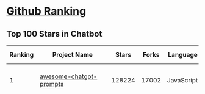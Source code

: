[Github Ranking](../README.md)
==========

## Top 100 Stars in Chatbot

| Ranking | Project Name | Stars | Forks | Language | Open Issues | Description | Last Commit |
| ------- | ------------ | ----- | ----- | -------- | ----------- | ----------- | ----------- |
| 1 | [awesome-chatgpt-prompts](https://github.com/f/awesome-chatgpt-prompts) | 128224 | 17002 | JavaScript | 0 | This repo includes ChatGPT prompt curation to use ChatGPT and other LLM tools better. | 2025-06-05T23:14:15Z |
| 2 | [funNLP](https://github.com/fighting41love/funNLP) | 73943 | 14871 | Python | 33 | 中英文敏感词、语言检测、中外手机/电话归属地/运营商查询、名字推断性别、手机号抽取、身份证抽取、邮箱抽取、中日文人名库、中文缩写库、拆字词典、词汇情感值、停用词、反动词表、暴恐词表、繁简体转换、英文模拟中文发音、汪峰歌词生成器、职业名称词库、同义词库、反义词库、否定词库、汽车品牌词库、汽车零件词库、连续英文切割、各种中文词向量、公司名字大全、古诗词库、IT词库、财经词库、成语词库、地名词库、历史名人词库、诗词词库、医学词库、饮食词库、法律词库、汽车词库、动物词库、中文聊天语料、中文谣言数据、百度中文问答数据集、句子相似度匹配算法集合、bert资源、文本生成&摘要相关工具、cocoNLP信息抽取工具、国内电话号码正则匹配、清华大学XLORE:中英文跨语言百科知识图谱、清华大学人工智能技术系列报告、自然语言生成、NLU太难了系列、自动对联数据及机器人、用户名黑名单列表、罪名法务名词及分类模型、微信公众号语料、cs224n深度学习自然语言处理课程、中文手写汉字识别、中文自然语言处理 语料/数据集、变量命名神器、分词语料库+代码、任务型对话英文数据集、ASR 语音数据集 + 基于深度学习的中文语音识别系统、笑声检测器、Microsoft多语言数字/单位/如日期时间识别包、中华新华字典数据库及api(包括常用歇后语、成语、词语和汉字)、文档图谱自动生成、SpaCy 中文模型、Common Voice语音识别数据集新版、神经网络关系抽取、基于bert的命名实体识别、关键词(Keyphrase)抽取包pke、基于医疗领域知识图谱的问答系统、基于依存句法与语义角色标注的事件三元组抽取、依存句法分析4万句高质量标注数据、cnocr：用来做中文OCR的Python3包、中文人物关系知识图谱项目、中文nlp竞赛项目及代码汇总、中文字符数据、speech-aligner: 从“人声语音”及其“语言文本”产生音素级别时间对齐标注的工具、AmpliGraph: 知识图谱表示学习(Python)库：知识图谱概念链接预测、Scattertext 文本可视化(python)、语言/知识表示工具：BERT & ERNIE、中文对比英文自然语言处理NLP的区别综述、Synonyms中文近义词工具包、HarvestText领域自适应文本挖掘工具（新词发现-情感分析-实体链接等）、word2word：(Python)方便易用的多语言词-词对集：62种语言/3,564个多语言对、语音识别语料生成工具：从具有音频/字幕的在线视频创建自动语音识别(ASR)语料库、构建医疗实体识别的模型（包含词典和语料标注）、单文档非监督的关键词抽取、Kashgari中使用gpt-2语言模型、开源的金融投资数据提取工具、文本自动摘要库TextTeaser: 仅支持英文、人民日报语料处理工具集、一些关于自然语言的基本模型、基于14W歌曲知识库的问答尝试--功能包括歌词接龙and已知歌词找歌曲以及歌曲歌手歌词三角关系的问答、基于Siamese bilstm模型的相似句子判定模型并提供训练数据集和测试数据集、用Transformer编解码模型实现的根据Hacker News文章标题自动生成评论、用BERT进行序列标记和文本分类的模板代码、LitBank：NLP数据集——支持自然语言处理和计算人文学科任务的100部带标记英文小说语料、百度开源的基准信息抽取系统、虚假新闻数据集、Facebook: LAMA语言模型分析，提供Transformer-XL/BERT/ELMo/GPT预训练语言模型的统一访问接口、CommonsenseQA：面向常识的英文QA挑战、中文知识图谱资料、数据及工具、各大公司内部里大牛分享的技术文档 PDF 或者 PPT、自然语言生成SQL语句（英文）、中文NLP数据增强（EDA）工具、英文NLP数据增强工具 、基于医药知识图谱的智能问答系统、京东商品知识图谱、基于mongodb存储的军事领域知识图谱问答项目、基于远监督的中文关系抽取、语音情感分析、中文ULMFiT-情感分析-文本分类-语料及模型、一个拍照做题程序、世界各国大规模人名库、一个利用有趣中文语料库 qingyun 训练出来的中文聊天机器人、中文聊天机器人seqGAN、省市区镇行政区划数据带拼音标注、教育行业新闻语料库包含自动文摘功能、开放了对话机器人-知识图谱-语义理解-自然语言处理工具及数据、中文知识图谱：基于百度百科中文页面-抽取三元组信息-构建中文知识图谱、masr: 中文语音识别-提供预训练模型-高识别率、Python音频数据增广库、中文全词覆盖BERT及两份阅读理解数据、ConvLab：开源多域端到端对话系统平台、中文自然语言处理数据集、基于最新版本rasa搭建的对话系统、基于TensorFlow和BERT的管道式实体及关系抽取、一个小型的证券知识图谱/知识库、复盘所有NLP比赛的TOP方案、OpenCLaP：多领域开源中文预训练语言模型仓库、UER：基于不同语料+编码器+目标任务的中文预训练模型仓库、中文自然语言处理向量合集、基于金融-司法领域(兼有闲聊性质)的聊天机器人、g2pC：基于上下文的汉语读音自动标记模块、Zincbase 知识图谱构建工具包、诗歌质量评价/细粒度情感诗歌语料库、快速转化「中文数字」和「阿拉伯数字」、百度知道问答语料库、基于知识图谱的问答系统、jieba_fast 加速版的jieba、正则表达式教程、中文阅读理解数据集、基于BERT等最新语言模型的抽取式摘要提取、Python利用深度学习进行文本摘要的综合指南、知识图谱深度学习相关资料整理、维基大规模平行文本语料、StanfordNLP 0.2.0：纯Python版自然语言处理包、NeuralNLP-NeuralClassifier：腾讯开源深度学习文本分类工具、端到端的封闭域对话系统、中文命名实体识别：NeuroNER vs. BertNER、新闻事件线索抽取、2019年百度的三元组抽取比赛：“科学空间队”源码、基于依存句法的开放域文本知识三元组抽取和知识库构建、中文的GPT2训练代码、ML-NLP - 机器学习(Machine Learning)NLP面试中常考到的知识点和代码实现、nlp4han:中文自然语言处理工具集(断句/分词/词性标注/组块/句法分析/语义分析/NER/N元语法/HMM/代词消解/情感分析/拼写检查、XLM：Facebook的跨语言预训练语言模型、用基于BERT的微调和特征提取方法来进行知识图谱百度百科人物词条属性抽取、中文自然语言处理相关的开放任务-数据集-当前最佳结果、CoupletAI - 基于CNN+Bi-LSTM+Attention 的自动对对联系统、抽象知识图谱、MiningZhiDaoQACorpus - 580万百度知道问答数据挖掘项目、brat rapid annotation tool: 序列标注工具、大规模中文知识图谱数据：1.4亿实体、数据增强在机器翻译及其他nlp任务中的应用及效果、allennlp阅读理解:支持多种数据和模型、PDF表格数据提取工具 、 Graphbrain：AI开源软件库和科研工具，目的是促进自动意义提取和文本理解以及知识的探索和推断、简历自动筛选系统、基于命名实体识别的简历自动摘要、中文语言理解测评基准，包括代表性的数据集&基准模型&语料库&排行榜、树洞 OCR 文字识别 、从包含表格的扫描图片中识别表格和文字、语声迁移、Python口语自然语言处理工具集(英文)、 similarity：相似度计算工具包，java编写、海量中文预训练ALBERT模型 、Transformers 2.0 、基于大规模音频数据集Audioset的音频增强 、Poplar：网页版自然语言标注工具、图片文字去除，可用于漫画翻译 、186种语言的数字叫法库、Amazon发布基于知识的人-人开放领域对话数据集 、中文文本纠错模块代码、繁简体转换 、 Python实现的多种文本可读性评价指标、类似于人名/地名/组织机构名的命名体识别数据集 、东南大学《知识图谱》研究生课程(资料)、. 英文拼写检查库 、 wwsearch是企业微信后台自研的全文检索引擎、CHAMELEON：深度学习新闻推荐系统元架构 、 8篇论文梳理BERT相关模型进展与反思、DocSearch：免费文档搜索引擎、 LIDA：轻量交互式对话标注工具 、aili - the fastest in-memory index in the East 东半球最快并发索引 、知识图谱车音工作项目、自然语言生成资源大全 、中日韩分词库mecab的Python接口库、中文文本摘要/关键词提取、汉字字符特征提取器 (featurizer)，提取汉字的特征（发音特征、字形特征）用做深度学习的特征、中文生成任务基准测评 、中文缩写数据集、中文任务基准测评 - 代表性的数据集-基准(预训练)模型-语料库-baseline-工具包-排行榜、PySS3：面向可解释AI的SS3文本分类器机器可视化工具 、中文NLP数据集列表、COPE - 格律诗编辑程序、doccano：基于网页的开源协同多语言文本标注工具 、PreNLP：自然语言预处理库、简单的简历解析器，用来从简历中提取关键信息、用于中文闲聊的GPT2模型：GPT2-chitchat、基于检索聊天机器人多轮响应选择相关资源列表(Leaderboards、Datasets、Papers)、(Colab)抽象文本摘要实现集锦(教程 、词语拼音数据、高效模糊搜索工具、NLP数据增广资源集、微软对话机器人框架 、 GitHub Typo Corpus：大规模GitHub多语言拼写错误/语法错误数据集、TextCluster：短文本聚类预处理模块 Short text cluster、面向语音识别的中文文本规范化、BLINK：最先进的实体链接库、BertPunc：基于BERT的最先进标点修复模型、Tokenizer：快速、可定制的文本词条化库、中文语言理解测评基准，包括代表性的数据集、基准(预训练)模型、语料库、排行榜、spaCy 医学文本挖掘与信息提取 、 NLP任务示例项目代码集、 python拼写检查库、chatbot-list - 行业内关于智能客服、聊天机器人的应用和架构、算法分享和介绍、语音质量评价指标(MOSNet, BSSEval, STOI, PESQ, SRMR)、 用138GB语料训练的法文RoBERTa预训练语言模型 、BERT-NER-Pytorch：三种不同模式的BERT中文NER实验、无道词典 - 有道词典的命令行版本，支持英汉互查和在线查询、2019年NLP亮点回顾、 Chinese medical dialogue data 中文医疗对话数据集 、最好的汉字数字(中文数字)-阿拉伯数字转换工具、 基于百科知识库的中文词语多词义/义项获取与特定句子词语语义消歧、awesome-nlp-sentiment-analysis - 情感分析、情绪原因识别、评价对象和评价词抽取、LineFlow：面向所有深度学习框架的NLP数据高效加载器、中文医学NLP公开资源整理 、MedQuAD：(英文)医学问答数据集、将自然语言数字串解析转换为整数和浮点数、Transfer Learning in Natural Language Processing (NLP) 、面向语音识别的中文/英文发音辞典、Tokenizers：注重性能与多功能性的最先进分词器、CLUENER 细粒度命名实体识别 Fine Grained Named Entity Recognition、 基于BERT的中文命名实体识别、中文谣言数据库、NLP数据集/基准任务大列表、nlp相关的一些论文及代码, 包括主题模型、词向量(Word Embedding)、命名实体识别(NER)、文本分类(Text Classificatin)、文本生成(Text Generation)、文本相似性(Text Similarity)计算等，涉及到各种与nlp相关的算法，基于keras和tensorflow 、Python文本挖掘/NLP实战示例、 Blackstone：面向非结构化法律文本的spaCy pipeline和NLP模型通过同义词替换实现文本“变脸” 、中文 预训练 ELECTREA 模型: 基于对抗学习 pretrain Chinese Model 、albert-chinese-ner - 用预训练语言模型ALBERT做中文NER 、基于GPT2的特定主题文本生成/文本增广、开源预训练语言模型合集、多语言句向量包、编码、标记和实现：一种可控高效的文本生成方法、 英文脏话大列表 、attnvis：GPT2、BERT等transformer语言模型注意力交互可视化、CoVoST：Facebook发布的多语种语音-文本翻译语料库，包括11种语言(法语、德语、荷兰语、俄语、西班牙语、意大利语、土耳其语、波斯语、瑞典语、蒙古语和中文)的语音、文字转录及英文译文、Jiagu自然语言处理工具 - 以BiLSTM等模型为基础，提供知识图谱关系抽取 中文分词 词性标注 命名实体识别 情感分析 新词发现 关键词 文本摘要 文本聚类等功能、用unet实现对文档表格的自动检测，表格重建、NLP事件提取文献资源列表 、 金融领域自然语言处理研究资源大列表、CLUEDatasetSearch - 中英文NLP数据集：搜索所有中文NLP数据集，附常用英文NLP数据集 、medical_NER - 中文医学知识图谱命名实体识别 、(哈佛)讲因果推理的免费书、知识图谱相关学习资料/数据集/工具资源大列表、Forte：灵活强大的自然语言处理pipeline工具集 、Python字符串相似性算法库、PyLaia：面向手写文档分析的深度学习工具包、TextFooler：针对文本分类/推理的对抗文本生成模块、Haystack：灵活、强大的可扩展问答(QA)框架、中文关键短语抽取工具 | 2024-05-10T07:38:24Z |
| 3 | [gpt4free](https://github.com/xtekky/gpt4free) | 64408 | 13645 | Python | 12 | The official gpt4free repository \| various collection of powerful language models \| o4, o3 and deepseek r1, gpt-4.1, gemini 2.5 | 2025-06-02T22:24:31Z |
| 4 | [ragflow](https://github.com/infiniflow/ragflow) | 54545 | 5290 | Python | 2192 | RAGFlow is an open-source RAG (Retrieval-Augmented Generation) engine based on deep document understanding. | 2025-06-06T13:14:07Z |
| 5 | [Flowise](https://github.com/FlowiseAI/Flowise) | 39669 | 20415 | TypeScript | 561 | Build AI Agents, Visually | 2025-06-07T15:23:43Z |
| 6 | [FastChat](https://github.com/lm-sys/FastChat) | 38703 | 4712 | Python | 829 | An open platform for training, serving, and evaluating large language models. Release repo for Vicuna and Chatbot Arena. | 2025-06-02T15:22:03Z |
| 7 | [quivr](https://github.com/QuivrHQ/quivr) | 37960 | 3641 | Python | 4 | Opiniated RAG for integrating GenAI in your apps 🧠   Focus on your product rather than the RAG. Easy integration in existing products with customisation!  Any LLM: GPT4, Groq, Llama. Any Vectorstore: PGVector, Faiss. Any Files. Anyway you want.  | 2025-06-05T08:58:25Z |
| 8 | [Langchain-Chatchat](https://github.com/chatchat-space/Langchain-Chatchat) | 35233 | 5908 | TypeScript | 168 | Langchain-Chatchat（原Langchain-ChatGLM）基于 Langchain 与 ChatGLM, Qwen 与 Llama 等语言模型的 RAG 与 Agent 应用 \| Langchain-Chatchat (formerly langchain-ChatGLM), local knowledge based LLM (like ChatGLM, Qwen and Llama) RAG and Agent app with langchain  | 2025-03-25T15:45:51Z |
| 9 | [chatbox](https://github.com/chatboxai/chatbox) | 35152 | 3366 | TypeScript | 711 | User-friendly Desktop Client App for AI Models/LLMs (GPT, Claude, Gemini, Ollama...) | 2025-05-28T12:59:36Z |
| 10 | [chatbot-ui](https://github.com/mckaywrigley/chatbot-ui) | 31480 | 8970 | TypeScript | 171 | AI chat for any model. | 2024-08-03T00:38:07Z |
| 11 | [cherry-studio](https://github.com/CherryHQ/cherry-studio) | 28034 | 2409 | TypeScript | 705 | 🍒 Cherry Studio is a desktop client that supports for multiple LLM providers. | 2025-06-08T03:37:48Z |
| 12 | [python-telegram-bot](https://github.com/python-telegram-bot/python-telegram-bot) | 27656 | 5697 | Python | 16 | We have made you a wrapper you can't refuse | 2025-06-07T14:16:33Z |
| 13 | [llm-app](https://github.com/pathwaycom/llm-app) | 25289 | 626 | Jupyter Notebook | 5 | Ready-to-run cloud templates for RAG, AI pipelines, and enterprise search with live data. 🐳Docker-friendly.⚡Always in sync with Sharepoint, Google Drive, S3, Kafka, PostgreSQL, real-time data APIs, and more. | 2025-05-16T07:58:43Z |
| 14 | [LLaVA](https://github.com/haotian-liu/LLaVA) | 22734 | 2505 | Python | 1075 | [NeurIPS'23 Oral] Visual Instruction Tuning (LLaVA) built towards GPT-4V level capabilities and beyond. | 2024-08-12T09:52:38Z |
| 15 | [kotaemon](https://github.com/Cinnamon/kotaemon) | 22416 | 1780 | Python | 187 | An open-source RAG-based tool for chatting with your documents. | 2025-06-06T09:28:24Z |
| 16 | [wechaty](https://github.com/wechaty/wechaty) | 21599 | 2698 | TypeScript | 169 | Conversational RPA SDK for Chatbot Makers. Join our Discord: https://discord.gg/7q8NBZbQzt | 2025-04-29T09:29:24Z |
| 17 | [haystack](https://github.com/deepset-ai/haystack) | 21061 | 2206 | Python | 115 | AI orchestration framework to build customizable, production-ready LLM applications. Connect components (models, vector DBs, file converters) to pipelines or agents that can interact with your data. With advanced retrieval methods, it's best suited for building RAG, question answering, semantic search or conversational agent chatbots. | 2025-06-06T19:45:55Z |
| 18 | [CopilotKit](https://github.com/CopilotKit/CopilotKit) | 20909 | 2858 | TypeScript | 136 | React UI + elegant infrastructure for AI Copilots, AI chatbots, and in-app AI agents. The Agentic last-mile 🪁 | 2025-06-07T06:19:58Z |
| 19 | [rasa](https://github.com/RasaHQ/rasa) | 20248 | 4797 | Python | 4 | 💬   Open source machine learning framework to automate text- and voice-based conversations: NLU, dialogue management, connect to Slack, Facebook, and more - Create chatbots and voice assistants | 2025-06-03T08:47:16Z |
| 20 | [MaxKB](https://github.com/1Panel-dev/MaxKB) | 16757 | 2159 | Python | 138 | 💬 MaxKB is an open-source AI assistant for enterprise. It seamlessly integrates RAG pipelines, supports robust workflows, and provides MCP tool-use capabilities. | 2025-06-08T03:25:29Z |
| 21 | [repomix](https://github.com/yamadashy/repomix) | 16707 | 719 | TypeScript | 91 | 📦 Repomix is a powerful tool that packs your entire repository into a single, AI-friendly file. Perfect for when you need to feed your codebase to Large Language Models (LLMs) or other AI tools like Claude, ChatGPT, DeepSeek, Perplexity, Gemini, Gemma, Llama, Grok, and more. | 2025-06-08T03:49:42Z |
| 22 | [ai-chatbot](https://github.com/vercel/ai-chatbot) | 16519 | 4595 | TypeScript | 206 | A full-featured, hackable Next.js AI chatbot built by Vercel | 2025-06-03T22:05:39Z |
| 23 | [leon](https://github.com/leon-ai/leon) | 16349 | 1358 | TypeScript | 88 | 🧠 Leon is your open-source personal assistant. | 2025-05-25T09:13:27Z |
| 24 | [eliza](https://github.com/elizaOS/eliza) | 16021 | 5221 | TypeScript | 29 | Autonomous agents for everyone | 2025-06-08T02:41:49Z |
| 25 | [ChatALL](https://github.com/ai-shifu/ChatALL) | 15825 | 1681 | JavaScript | 227 |  Concurrently chat with ChatGPT, Bing Chat, Bard, Alpaca, Vicuna, Claude, ChatGLM, MOSS, 讯飞星火, 文心一言 and more, discover the best answers | 2025-06-07T18:30:46Z |
| 26 | [ai-pdf-chatbot-langchain](https://github.com/mayooear/ai-pdf-chatbot-langchain) | 15551 | 3088 | TypeScript | 2 | AI PDF chatbot agent built with LangChain & LangGraph  | 2025-02-20T18:19:58Z |
| 27 | [ChuanhuChatGPT](https://github.com/GaiZhenbiao/ChuanhuChatGPT) | 15417 | 2279 | Python | 122 | GUI for ChatGPT API and many LLMs. Supports agents, file-based QA, GPT finetuning and query with web search. All with a neat UI. | 2025-03-13T09:36:38Z |
| 28 | [bolt.new](https://github.com/stackblitz/bolt.new) | 14930 | 12533 | TypeScript | 8190 | Prompt, run, edit, and deploy full-stack web applications | 2024-12-17T06:29:27Z |
| 29 | [open-im-server](https://github.com/openimsdk/open-im-server) | 14819 | 2605 | Go | 101 | IM Chat ChatGPT | 2025-06-06T06:26:15Z |
| 30 | [mirai](https://github.com/mamoe/mirai) | 14775 | 2545 | Kotlin | 275 | 高效率 QQ 机器人支持库 | 2024-09-23T11:25:50Z |
| 31 | [xiaozhi-esp32](https://github.com/78/xiaozhi-esp32) | 14693 | 2805 | C++ | 150 | An MCP-based chatbot \| 一个基于MCP的聊天机器人 | 2025-06-07T18:52:35Z |
| 32 | [CosyVoice](https://github.com/FunAudioLLM/CosyVoice) | 14380 | 1504 | Python | 733 | Multi-lingual large voice generation model, providing inference, training and deployment full-stack ability. | 2025-06-02T01:53:05Z |
| 33 | [ChatterBot](https://github.com/gunthercox/ChatterBot) | 14338 | 4468 | Python | 126 | ChatterBot is a machine learning, conversational dialog engine for creating chat bots | 2025-05-20T12:12:26Z |
| 34 | [botpress](https://github.com/botpress/botpress) | 13786 | 2025 | TypeScript | 13 | The open-source hub to build & deploy GPT/LLM Agents ⚡️ | 2025-06-08T03:22:52Z |
| 35 | [WeClone](https://github.com/xming521/WeClone) | 13231 | 988 | Python | 36 | 🚀 One-stop solution for creating your digital avatar from chat history 💡 Fine-tune LLMs with your chat logs to capture your unique style, then bind to a chatbot to bring your digital self to life.  从聊天记录创造数字分身的一站式解决方案   | 2025-06-06T13:48:00Z |
| 36 | [chat](https://github.com/tinode/chat) | 12540 | 1958 | Go | 37 | Instant messaging platform. Backend in Go. Clients: Swift iOS, Java Android, JS webapp, scriptable command line; chatbots | 2025-06-07T16:03:13Z |
| 37 | [botkit](https://github.com/howdyai/botkit) | 11557 | 2290 | TypeScript | 25 | Botkit is an open source developer tool for building chat bots, apps and custom integrations for major messaging platforms. | 2024-07-01T02:28:35Z |
| 38 | [llama-gpt](https://github.com/getumbrel/llama-gpt) | 10975 | 711 | TypeScript | 84 | A self-hosted, offline, ChatGPT-like chatbot. Powered by Llama 2. 100% private, with no data leaving your device. New: Code Llama support! | 2024-04-23T18:56:06Z |
| 39 | [dolly](https://github.com/databrickslabs/dolly) | 10805 | 1152 | Python | 5 | Databricks’ Dolly, a large language model trained on the Databricks Machine Learning Platform | 2023-06-30T18:36:16Z |
| 40 | [stanford-tensorflow-tutorials](https://github.com/chiphuyen/stanford-tensorflow-tutorials) | 10345 | 4294 | Python | 67 | This repository contains code examples for the Stanford's course: TensorFlow for Deep Learning Research.  | 2020-12-22T09:21:55Z |
| 41 | [chathub](https://github.com/chathub-dev/chathub) | 10326 | 1090 | TypeScript | 86 | All-in-one chatbot client | 2025-03-10T08:29:12Z |
| 42 | [EverydayWechat](https://github.com/sfyc23/EverydayWechat) | 10181 | 2316 | Python | 22 | 微信助手：1.每日定时给好友（女友）发送定制消息。2.机器人自动回复好友。3.群助手功能（例如：查询垃圾分类、天气、日历、电影实时票房、快递物流、PM2.5等） | 2021-06-22T02:56:06Z |
| 43 | [petals](https://github.com/bigscience-workshop/petals) | 9657 | 560 | Python | 92 | 🌸 Run LLMs at home, BitTorrent-style. Fine-tuning and inference up to 10x faster than offloading | 2024-09-07T11:54:28Z |
| 44 | [AstrBot](https://github.com/AstrBotDevs/AstrBot) | 9516 | 652 | Python | 232 | ✨ 易上手的多平台 LLM 聊天机器人及开发框架 ✨ 平台支持 QQ、QQ频道、Telegram、微信、企微、飞书、钉钉 \| 知识库、MCP 服务器、OpenAI、DeepSeek、Gemini、硅基流动、月之暗面、Ollama、OneAPI、Dify 等。 WebUI。 | 2025-06-07T07:13:10Z |
| 45 | [ChatRWKV](https://github.com/BlinkDL/ChatRWKV) | 9490 | 704 | Python | 33 | ChatRWKV is like ChatGPT but powered by RWKV (100% RNN) language model, and open source. | 2025-05-07T12:41:32Z |
| 46 | [typebot.io](https://github.com/baptisteArno/typebot.io) | 8820 | 2550 | TypeScript | 198 | 💬 Typebot is a powerful chatbot builder that you can self-host. | 2025-06-06T07:34:00Z |
| 47 | [node-telegram-bot-api](https://github.com/yagop/node-telegram-bot-api) | 8808 | 1580 | JavaScript | 118 | Telegram Bot API for NodeJS | 2025-04-16T23:04:59Z |
| 48 | [bisheng](https://github.com/dataelement/bisheng) | 8767 | 1436 | TypeScript | 102 | BISHENG is an open LLM devops platform for next generation Enterprise AI applications. Powerful and comprehensive features include: GenAI workflow, RAG, Agent, Unified model management, Evaluation, SFT, Dataset Management, Enterprise-level System Management, Observability and more. | 2025-06-06T09:28:08Z |
| 49 | [BetterChatGPT](https://github.com/ztjhz/BetterChatGPT) | 8398 | 2791 | TypeScript | 215 | An amazing UI for OpenAI's ChatGPT (Website + Windows + MacOS + Linux) | 2024-08-14T10:26:46Z |
| 50 | [gpt4free-ts](https://github.com/xiangsx/gpt4free-ts) | 7760 | 1372 | TypeScript | 48 | Providing a free OpenAI GPT-4 API !   This is a replication project for the typescript version of xtekky/gpt4free | 2024-09-04T01:15:09Z |
| 51 | [GPTCache](https://github.com/zilliztech/GPTCache) | 7580 | 536 | Python | 70 | Semantic cache for LLMs. Fully integrated with LangChain and llama_index.  | 2024-09-18T02:05:21Z |
| 52 | [agentscope](https://github.com/modelscope/agentscope) | 7458 | 436 | Python | 52 | Start building LLM-empowered multi-agent applications in an easier way. | 2025-05-29T14:47:30Z |
| 53 | [TensorLayer](https://github.com/tensorlayer/TensorLayer) | 7362 | 1607 | Python | 26 | Deep Learning and Reinforcement Learning Library for Scientists and Engineers  | 2023-02-18T07:58:21Z |
| 54 | [yao](https://github.com/YaoApp/yao) | 7299 | 666 | Go | 0 | ✨ Yao is an all-in-one application engine that enables developers to create web apps, REST APIs, business applications, and more, with AI as a development partner. | 2025-06-01T10:40:57Z |
| 55 | [Verba](https://github.com/weaviate/Verba) | 7150 | 774 | Python | 48 | Retrieval Augmented Generation (RAG) chatbot powered by Weaviate | 2025-03-24T15:19:15Z |
| 56 | [pdfGPT](https://github.com/bhaskatripathi/pdfGPT) | 7122 | 851 | Python | 43 | PDF GPT allows you to chat with the contents of your PDF file by using GPT capabilities. The most effective open source solution to turn your pdf files in a chatbot! | 2025-03-03T13:17:59Z |
| 57 | [BlackFriday-GPTs-Prompts](https://github.com/friuns2/BlackFriday-GPTs-Prompts) | 6976 | 1081 | None | 90 | List of free GPTs that doesn't require plus subscription  | 2024-11-08T11:03:14Z |
| 58 | [aichat](https://github.com/sigoden/aichat) | 6949 | 455 | Rust | 2 | All-in-one LLM CLI tool featuring Shell Assistant, Chat-REPL, RAG, AI Tools & Agents, with access to OpenAI, Claude, Gemini, Ollama, Groq, and more. | 2025-06-02T23:50:48Z |
| 59 | [InternLM](https://github.com/InternLM/InternLM) | 6927 | 489 | Python | 8 | Official release of InternLM series (InternLM, InternLM2, InternLM2.5, InternLM3). | 2025-02-07T04:14:52Z |
| 60 | [DeepPavlov](https://github.com/deeppavlov/DeepPavlov) | 6893 | 1162 | Python | 28 | An open source library for deep learning end-to-end dialog systems and chatbots. | 2025-04-01T14:19:35Z |
| 61 | [aidea](https://github.com/mylxsw/aidea) | 6812 | 1027 | Dart | 24 | AIdea 是一款支持 GPT  以及国产大语言模型通义千问、文心一言等，支持 Stable Diffusion 文生图、图生图、 SDXL1.0、超分辨率、图片上色的全能型 APP。 | 2025-03-01T12:52:55Z |
| 62 | [nonebot2](https://github.com/nonebot/nonebot2) | 6799 | 617 | Python | 19 | 跨平台 Python 异步聊天机器人框架 / Asynchronous multi-platform chatbot framework written in Python | 2025-06-03T13:00:01Z |
| 63 | [venom](https://github.com/orkestral/venom) | 6468 | 1305 | JavaScript | 58 | Venom is a high-performance system developed with JavaScript to create a bot for WhatsApp, support for creating any interaction, such as customer service, media sending, sentence recognition based on artificial intelligence and all types of design architecture for WhatsApp. | 2025-04-11T17:20:55Z |
| 64 | [rags](https://github.com/run-llama/rags) | 6465 | 664 | Python | 29 | Build ChatGPT over your data, all with natural language | 2024-04-05T05:36:59Z |
| 65 | [nlp.js](https://github.com/axa-group/nlp.js) | 6455 | 631 | JavaScript | 81 | An NLP library for building bots, with entity extraction, sentiment analysis, automatic language identify, and so more | 2025-01-09T14:43:04Z |
| 66 | [system_prompts_leaks](https://github.com/asgeirtj/system_prompts_leaks) | 6185 | 1315 | JavaScript | 0 | Collection of extracted System Prompts from popular chatbots like ChatGPT, Claude & Gemini | 2025-06-04T19:22:35Z |
| 67 | [botman](https://github.com/botman/botman) | 6145 | 818 | PHP | 10 | A framework agnostic PHP library to build chat bots | 2025-05-11T14:28:29Z |
| 68 | [agent-squad](https://github.com/awslabs/agent-squad) | 5994 | 508 | Python | 39 | Flexible and powerful framework for managing multiple AI agents and handling complex conversations | 2025-06-06T13:20:33Z |
| 69 | [ChatBotCourse](https://github.com/lcdevelop/ChatBotCourse) | 5975 | 1676 | Python | 25 | 自己动手做聊天机器人教程 | 2022-07-18T09:16:17Z |
| 70 | [ChatGPT](https://github.com/PawanOsman/ChatGPT) | 5753 | 1017 | TypeScript | 0 | OpenAI API Free Reverse Proxy | 2024-08-23T15:25:51Z |
| 71 | [awesome-chatgpt](https://github.com/sindresorhus/awesome-chatgpt) | 5624 | 335 | None | 0 | 🤖 Awesome list for ChatGPT — an artificial intelligence chatbot developed by OpenAI | 2024-12-19T17:53:00Z |
| 72 | [chatgpt_telegram_bot](https://github.com/father-bot/chatgpt_telegram_bot) | 5395 | 1911 | Python | 69 | 💬 Telegram bot with ChatGPT, Python-based, using OpenAI's API. | 2024-09-20T09:31:58Z |
| 73 | [Bard-API](https://github.com/dsdanielpark/Bard-API) | 5261 | 520 | Python | 3 | The unofficial python package that returns response of Google Bard through cookie value. | 2024-04-24T10:38:31Z |
| 74 | [OpenChat](https://github.com/openchatai/OpenChat) | 5255 | 649 | JavaScript | 34 | LLMs custom-chatbots console ⚡ | 2024-02-27T13:17:24Z |
| 75 | [Red-DiscordBot](https://github.com/Cog-Creators/Red-DiscordBot) | 5119 | 2374 | Python | 202 | A multi-function Discord bot | 2025-05-25T21:04:35Z |
| 76 | [Synonyms](https://github.com/chatopera/Synonyms) | 5082 | 896 | Python | 31 | :herb: 中文近义词：聊天机器人，智能问答工具包 | 2025-05-30T07:26:32Z |
| 77 | [superduper](https://github.com/superduper-io/superduper) | 5072 | 496 | Python | 28 | Superduper: End-to-end framework for building custom AI applications and agents. | 2025-06-07T12:36:30Z |
| 78 | [koishi](https://github.com/koishijs/koishi) | 4920 | 261 | TypeScript | 86 | Cross-platform chatbot framework made with love | 2025-05-30T17:24:16Z |
| 79 | [assistant-ui](https://github.com/assistant-ui/assistant-ui) | 4792 | 568 | TypeScript | 18 | Typescript/React Library for AI Chat💬🚀 | 2025-06-08T00:58:29Z |
| 80 | [xtuner](https://github.com/InternLM/xtuner) | 4580 | 347 | Python | 218 | An efficient, flexible and full-featured toolkit for fine-tuning LLM (InternLM2, Llama3, Phi3, Qwen, Mistral, ...) | 2025-05-29T15:17:57Z |
| 81 | [kimi-free-api](https://github.com/LLM-Red-Team/kimi-free-api) | 4502 | 763 | TypeScript | 18 | 🚀 KIMI AI 长文本大模型逆向API【特长：长文本解读整理】，支持高速流式输出、智能体对话、联网搜索、探索版、K1思考模型、长文档解读、图像解析、多轮对话，零配置部署，多路token支持，自动清理会话痕迹，仅供测试，如需商用请前往官方开放平台。 | 2025-05-12T18:26:46Z |
| 82 | [h2o-llmstudio](https://github.com/h2oai/h2o-llmstudio) | 4318 | 445 | Python | 37 | H2O LLM Studio - a framework and no-code GUI for fine-tuning LLMs. Documentation: https://docs.h2o.ai/h2o-llmstudio/ | 2025-04-10T14:42:59Z |
| 83 | [bottender](https://github.com/Yoctol/bottender) | 4276 | 336 | TypeScript | 52 | ⚡️ A framework for building conversational user interfaces. | 2024-04-10T13:31:04Z |
| 84 | [chinese-chatbot-corpus](https://github.com/codemayq/chinese-chatbot-corpus) | 4129 | 793 | Python | 1 | 中文公开聊天语料库 | 2024-04-23T03:30:29Z |
| 85 | [bot-on-anything](https://github.com/zhayujie/bot-on-anything) | 4076 | 930 | Python | 263 | A large model-based chatbot builder that can quickly integrate AI models (including ChatGPT, Claude, Gemini) into various software applications (such as Telegram, Gmail, Slack, and websites). | 2025-01-03T14:13:51Z |
| 86 | [awesome-bots](https://github.com/DopplerHQ/awesome-bots) | 3948 | 525 | None | 4 | The most awesome list about bots ⭐️🤖 | 2024-07-03T19:31:10Z |
| 87 | [snips-nlu](https://github.com/snipsco/snips-nlu) | 3933 | 512 | Python | 65 | Snips Python library to extract meaning from text | 2023-05-22T16:10:15Z |
| 88 | [sim](https://github.com/simstudioai/sim) | 3930 | 582 | TypeScript | 21 | Sim Studio is an open-source AI agent workflow builder. Sim Studio's interface is a lightweight, intuitive way to quickly build and deploy LLMs that connect with your favorite tools. | 2025-06-06T20:36:26Z |
| 89 | [gptme](https://github.com/gptme/gptme) | 3848 | 318 | Python | 61 | Your agent in your terminal, equipped with local tools: writes code, uses the terminal, browses the web, vision. | 2025-06-07T20:01:25Z |
| 90 | [evolution-api](https://github.com/EvolutionAPI/evolution-api) | 3840 | 2995 | TypeScript | 232 | Evolution API is an open-source WhatsApp integration API | 2025-06-07T02:10:58Z |
| 91 | [chatgpt-android](https://github.com/skydoves/chatgpt-android) | 3809 | 446 | Kotlin | 17 | 📲 ChatGPT Android demonstrates a Chatbot application using OpenAI's chat API on Android with Stream Chat SDK for Compose. | 2025-05-14T18:22:56Z |
| 92 | [adrenaline](https://github.com/shobrook/adrenaline) | 3784 | 316 | None | 0 | Chat with (and visualize) your codebase | 2024-03-08T18:42:45Z |
| 93 | [casibase](https://github.com/casibase/casibase) | 3715 | 436 | Go | 31 | ⚡️AI Cloud OS: Open-source enterprise-level AI knowledge base and MCP (model-context-protocol)/A2A (agent-to-agent) management platform with admin UI, user management and Single-Sign-On⚡️, supports ChatGPT, Claude, Llama, Ollama, HuggingFace, etc., chat bot demo: https://ai.casibase.com, admin UI demo: https://ai-admin.casibase.com | 2025-06-07T07:49:57Z |
| 94 | [olivia](https://github.com/olivia-ai/olivia) | 3706 | 354 | Go | 22 | 💁‍♀️Your new best friend powered by an artificial neural network | 2025-02-06T10:19:30Z |
| 95 | [llm-workflow-engine](https://github.com/llm-workflow-engine/llm-workflow-engine) | 3701 | 471 | Python | 3 | Power CLI and Workflow manager for LLMs (core package) | 2025-05-26T19:05:40Z |
| 96 | [qqbot](https://github.com/pandolia/qqbot) | 3686 | 874 | Python | 36 | QQBot: A conversation robot base on Tencent's SmartQQ | 2020-08-23T07:47:42Z |
| 97 | [whatsapp-chatgpt](https://github.com/askrella/whatsapp-chatgpt) | 3648 | 894 | TypeScript | 37 | ChatGPT + DALL-E + WhatsApp = AI Assistant :rocket: :robot: | 2025-02-20T05:07:00Z |
| 98 | [note-gen](https://github.com/codexu/note-gen) | 3646 | 231 | TypeScript | 38 | A cross-platform Markdown note-taking application dedicated to using AI to bridge recording and writing, organizing fragmented knowledge into a readable note. | 2025-06-07T14:39:12Z |
| 99 | [ChatUI](https://github.com/alibaba/ChatUI) | 3596 | 348 | TypeScript | 40 | The UI design language and React library for Conversational UI | 2025-04-10T03:18:05Z |
| 100 | [chatbot](https://github.com/zhaoyingjun/chatbot) | 3577 | 1022 | Python | 96 | ChatGPT带火了聊天机器人，主流的趋势都调整到了GPT类模式，本项目也与时俱进，会在近期更新GPT类版本。基于本项目和自己的语料可以训练出自己想要的聊天机器人，用于智能客服、在线问答、闲聊等场景。 | 2024-06-26T13:37:21Z |

